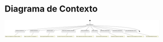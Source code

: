 # Diagrama de Contexto

<img src="./DiagramaDeContexto.svg" usemap="#contexto-map" alt="Diagrama de Contexto">

<map name="contexto-map">
  <area shape="rect" coords="175,185,391,261" href="../imagenes/AsignarAsignatura.svg" alt="Asignar Asignatura" title="Asignar Asignatura">
  <area shape="rect" coords="110,10,200,50" href="../imagenes/AsignarProfesor.svg" alt="Asignar Profesor" title="Asignar Profesor">
  <area shape="rect" coords="210,10,300,50" href="../imagenes/BuscarGrado.svg" alt="Buscar Grado" title="Buscar Grado">
  <area shape="rect" coords="310,10,400,50" href="../imagenes/ConsultarHorarioProfesor.svg" alt="Consultar Horario Profesor" title="Consultar Horario Profesor">
  <area shape="rect" coords="410,10,500,50" href="../imagenes/EditarAsignacion.svg" alt="Editar Asignación" title="Editar Asignación">
  <area shape="rect" coords="510,10,600,50" href="../imagenes/InicioSesion.svg" alt="Inicio Sesión" title="Inicio Sesión">
  <area shape="rect" coords="610,10,700,50" href="../imagenes/MostrarAsignaturas.svg" alt="Mostrar Asignaturas" title="Mostrar Asignaturas">
  <area shape="rect" coords="710,10,800,50" href="../imagenes/RegistrarAsignatura.svg" alt="Registrar Asignatura" title="Registrar Asignatura">
  <area shape="rect" coords="810,10,900,50" href="../imagenes/VerDisponibilidadAulas.svg" alt="Ver Disponibilidad Aulas" title="Ver Disponibilidad Aulas">
</map>


